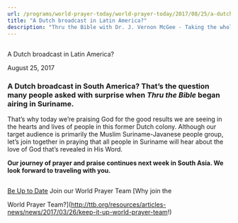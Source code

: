```yaml
---
url: /programs/world-prayer-today/world-prayer-today/2017/08/25/a-dutch-broadcast-in-latin-america
title: "A Dutch broadcast in Latin America?"
description: "Thru the Bible with Dr. J. Vernon McGee - Taking the whole Word to the whole world"
---
```







## 
 A Dutch broadcast in Latin America?


August 25, 2017




### A Dutch broadcast in South America? That’s the question many people asked with surprise when *Thru the Bible* began airing in Suriname.


That’s why today we’re praising God for the good results we are seeing in the hearts and lives of people in this former Dutch colony. Although our target audience is primarily the Muslim Suriname-Javanese people group, let’s join together in praying that all people in Suriname will hear about the love of God that’s revealed in His Word. 


**Our journey of prayer and praise continues next week in South Asia. We look forward to traveling with you.**







## 




[Be Up to Date](http://feeds.feedburner.com/WorldPrayerToday "World Prayer Today RSS Feed")
Join our World Prayer Team
[Why join the  

World Prayer Team?](http://ttb.org/resources/articles-news/news/2017/03/26/keep-it-up-world-prayer-team!)




